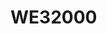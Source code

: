 # WE32000

<!---
#define CPP_PREDEFINES "-Dwe32000 -Du3b2 -Dunix -Asystem=unix -Acpu=we32000 -Amachine=we32000"
--->